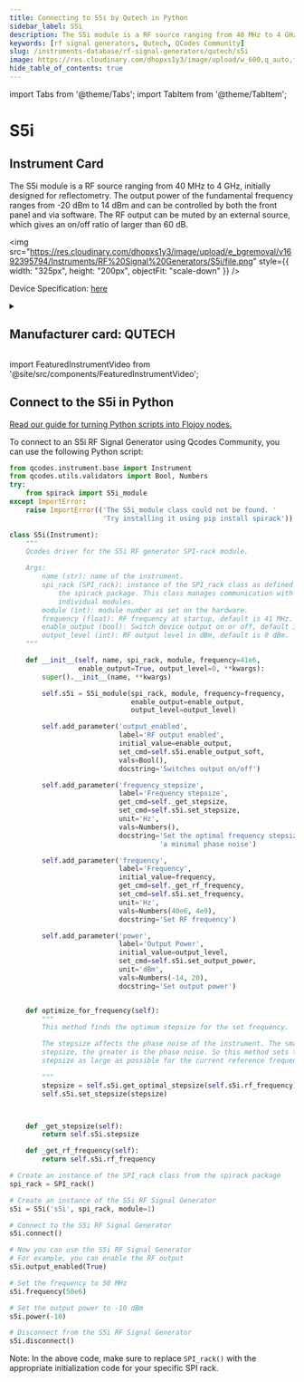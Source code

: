```yaml
---
title: Connecting to S5i by Qutech in Python
sidebar_label: S5i
description: The S5i module is a RF source ranging from 40 MHz to 4 GHz, initially designed for reflectometry. The output power of the fundamental frequency ranges from -20 dBm to 14 dBm and can be controlled by both the front panel and via software. The RF output can be muted by an external source, which gives an on/off ratio of larger than 60 dB.
keywords: [rf signal generators, Qutech, QCodes Community]
slug: /instruments-database/rf-signal-generators/qutech/s5i
image: https://res.cloudinary.com/dhopxs1y3/image/upload/w_600,q_auto,f_auto/e_bgremoval/v1692395794/Instruments/RF%20Signal%20Generators/S5i/file.jpg
hide_table_of_contents: true
---
```


import Tabs from '@theme/Tabs';
import TabItem from '@theme/TabItem';

# S5i

## Instrument Card

<div className="flex">

<div>

The S5i module is a RF source ranging from 40 MHz to 4 GHz, initially designed for reflectometry. The output power of the fundamental frequency ranges from -20 dBm to 14 dBm and can be controlled by both the front panel and via software. The RF output can be muted by an external source, which gives an on/off ratio of larger than 60 dB.

</div>

<img src="https://res.cloudinary.com/dhopxs1y3/image/upload/e_bgremoval/v1692395794/Instruments/RF%20Signal%20Generators/S5i/file.png" style={{ width: "325px", height: "200px", objectFit: "scale-down" }} />

</div>

<div className="flex text-center">

<p>Device Specification: <a target="\_blank" href="/instruments-database/all-instruments/">here</a></p>

</div>

<details style={{ marginTop: "15px"}}>
<summary><h2>Manufacturer card: QUTECH</h2></summary>

<img src="https://res.cloudinary.com/dhopxs1y3/image/upload/v1692806156/Instruments/Vendor%20Logos/QuTech.png" style={{ width: "100%", height: "170px",objectFit: "scale-down" }} />

At QuTech, we work on a radically new technology with world-changing potential. Our mission: to develop scalable prototypes of a quantum computer and an inherently safe quantum internet, based on the fundamental laws of quantum mechanics.

<ul>
  <li>Headquarters: CJ Delft, Netherlands</li>
  <li>Yearly Revenue (millions, USD): 41.3</li>
  <li>Vendor Website: <a href="https://qutech.nl/">here</a></li>
</ul>
</details>

import FeaturedInstrumentVideo from '@site/src/components/FeaturedInstrumentVideo';

<FeaturedInstrumentVideo category='RF_SIGNAL_GENERATORS' manufacturer='QUTECH'></FeaturedInstrumentVideo>


## Connect to the S5i in Python

[Read our guide for turning Python scripts into Flojoy nodes.](https://docs.flojoy.ai/custom-nodes/creating-custom-node/)
<Tabs>

<TabItem value="Flojoy" label="Flojoy" className="flojoy-instrument-tabs">

<NodeCardCollection category='RF_SIGNAL_GENERATORS' manufacturer='QUTECH'></NodeCardCollection>

</TabItem>
<TabItem value="QCodes Community" label="QCodes Community">

To connect to an S5i RF Signal Generator using Qcodes Community, you can use the following Python script:

```python
from qcodes.instrument.base import Instrument
from qcodes.utils.validators import Bool, Numbers
try:
    from spirack import S5i_module
except ImportError:
    raise ImportError(('The S5i_module class could not be found. '
                       'Try installing it using pip install spirack'))

class S5i(Instrument):
    """
    Qcodes driver for the S5i RF generator SPI-rack module.

    Args:
        name (str): name of the instrument.
        spi_rack (SPI_rack): instance of the SPI_rack class as defined in
            the spirack package. This class manages communication with the
            individual modules.
        module (int): module number as set on the hardware.
        frequency (float): RF frequency at startup, default is 41 MHz.
        enable_output (bool): Switch device output on or off, default is True.
        output_level (int): RF output level in dBm, default is 0 dBm.
    """

    def __init__(self, name, spi_rack, module, frequency=41e6,
                 enable_output=True, output_level=0, **kwargs):
        super().__init__(name, **kwargs)

        self.s5i = S5i_module(spi_rack, module, frequency=frequency,
                              enable_output=enable_output,
                              output_level=output_level)

        self.add_parameter('output_enabled',
                           label='RF output enabled',
                           initial_value=enable_output,
                           set_cmd=self.s5i.enable_output_soft,
                           vals=Bool(),
                           docstring='Switches output on/off')

        self.add_parameter('frequency_stepsize',
                           label='Frequency stepsize',
                           get_cmd=self._get_stepsize,
                           set_cmd=self.s5i.set_stepsize,
                           unit='Hz',
                           vals=Numbers(),
                           docstring='Set the optimal frequency stepsize for '
                                     'a minimal phase noise')

        self.add_parameter('frequency',
                           label='Frequency',
                           initial_value=frequency,
                           get_cmd=self._get_rf_frequency,
                           set_cmd=self.s5i.set_frequency,
                           unit='Hz',
                           vals=Numbers(40e6, 4e9),
                           docstring='Set RF frequency')

        self.add_parameter('power',
                           label='Output Power',
                           initial_value=output_level,
                           set_cmd=self.s5i.set_output_power,
                           unit='dBm',
                           vals=Numbers(-14, 20),
                           docstring='Set output power')


    def optimize_for_frequency(self):
        """
        This method finds the optimum stepsize for the set frequency.

        The stepsize affects the phase noise of the instrument. The smaller the
        stepsize, the greater is the phase noise. So this method sets the
        stepsize as large as possible for the current reference frequency.

        """
        stepsize = self.s5i.get_optimal_stepsize(self.s5i.rf_frequency)
        self.s5i.set_stepsize(stepsize)



    def _get_stepsize(self):
        return self.s5i.stepsize

    def _get_rf_frequency(self):
        return self.s5i.rf_frequency

# Create an instance of the SPI_rack class from the spirack package
spi_rack = SPI_rack()

# Create an instance of the S5i RF Signal Generator
s5i = S5i('s5i', spi_rack, module=1)

# Connect to the S5i RF Signal Generator
s5i.connect()

# Now you can use the S5i RF Signal Generator
# For example, you can enable the RF output
s5i.output_enabled(True)

# Set the frequency to 50 MHz
s5i.frequency(50e6)

# Set the output power to -10 dBm
s5i.power(-10)

# Disconnect from the S5i RF Signal Generator
s5i.disconnect()
```

Note: In the above code, make sure to replace `SPI_rack()` with the appropriate initialization code for your specific SPI rack.

</TabItem>
</Tabs>